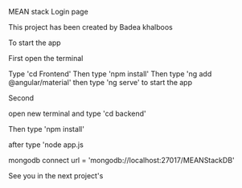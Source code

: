 MEAN stack Login page

This project has been created by Badea khalboos

To start the app

First open the terminal 

Type 'cd Frontend'
Then type 'npm install'
Then type 'ng add @angular/material'
then type 'ng serve' to start the app

Second

open new terminal and type 'cd backend'

Then type 'npm install'

after type 'node app.js

mongodb connect url = 'mongodb://localhost:27017/MEANStackDB'

See you in the next project's

